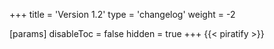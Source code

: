 +++
title = 'Version 1.2'
type = 'changelog'
weight = -2

[params]
  disableToc = false
  hidden = true
+++
{{< piratify >}}
